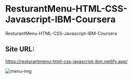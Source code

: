 # ResturantMenu-HTML-CSS-Javascript-IBM-Coursera
ResturantMenu-HTML-CSS-Javascript-IBM-Coursera

## Site URL:
https://resturantmenu-html-css-javascript-ibm.netlify.app/

![menu-img](https://github.com/user-attachments/assets/39da4b4c-7649-48ec-a886-c12a60e0bcd1)
